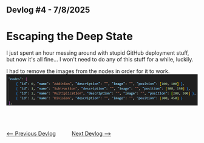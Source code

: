 ## Devlog #4 - 7/8/2025
# Escaping the Deep State

I just spent an hour messing around with stupid GitHub deployment stuff, but now it's all fine... I won't need to do any of this stuff for a while, luckily.

I had to remove the images from the nodes in order for it to work.
![Nodes Fix](img/devlog_5_nodes_fix.png)

<br>
<br>

[<-- Previous Devlog](DEVLOG_4.md)   [Next Devlog -->](DNA_DEVLOG_6.md)